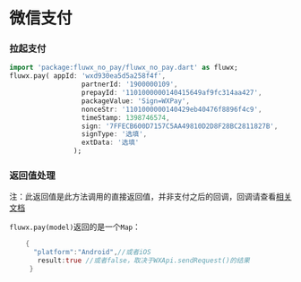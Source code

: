 # 微信支付


### 拉起支付
 
```dart
import 'package:fluwx_no_pay/fluwx_no_pay.dart' as fluwx;
fluwx.pay( appId: 'wxd930ea5d5a258f4f', 
                  partnerId: '1900000109',
                  prepayId: '1101000000140415649af9fc314aa427',
                  packageValue: 'Sign=WXPay',
                  nonceStr: '1101000000140429eb40476f8896f4c9',
                  timeStamp: 1398746574,
                  sign: '7FFECB600D7157C5AA49810D2D8F28BC2811827B',
                  signType: '选填',
                  extData: '选填'
                );
```
### 返回值处理
注：此返回值是此方法调用的直接返回值，并非支付之后的回调，回调请查看[相关文档](./RESPONSE.md)

 `fluwx.pay(model)`返回的是一个`Map`：
```dart
    {
      "platform":"Android",//或者iOS
       result:true //或者false，取决于WXApi.sendRequest()的结果
     }
```
  
